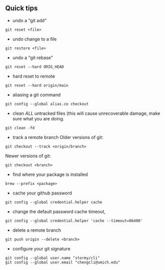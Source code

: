 
## Quick tips
- undo a "git add"
```
git reset <file>
```
- undo change to a file
```
git restore <file>
```
- undo a "git rebase"
```
git reset --hard ORIG_HEAD
```
- hard reset to remote
```
git reset --hard origin/main
```
- aliasing a git command
```
git config --global alias.co checkout
```
- clean *ALL* untracked files (this will cause unrecoverable damage, make sure what you
  are doing.
```
git clean -fd
```
- track a remote branch
Older versions of git:
```
git checkout --track <origin/branch>
```
Newer versions of git:
```
git checkout <branch>
```
- find where your package is installed
```
brew --prefix <package>
```
- cache your github password
```
git config --global credential.helper cache
```
- change the default password cache timeout,
```
git config --global credential.helper 'cache --timeout=86400'
```
- delete a remote branch
```
git push origin --delete <branch>
```
- configure your git signature
```
git config --global user.name "stormy/cli"
git config --global user.email "chengcli@umich.edu"
```
